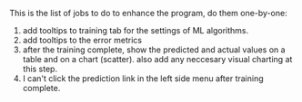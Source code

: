 This is the list of jobs to do to enhance the program, do them one-by-one:
1. add tooltips to training tab for the settings of ML algorithms.
2. add tooltips to the error metrics
3. after the training complete, show the predicted and actual values on a table and on a chart (scatter). also add any neccesary visual charting at this step.
4. I can't click the prediction link in the left side menu after training complete.